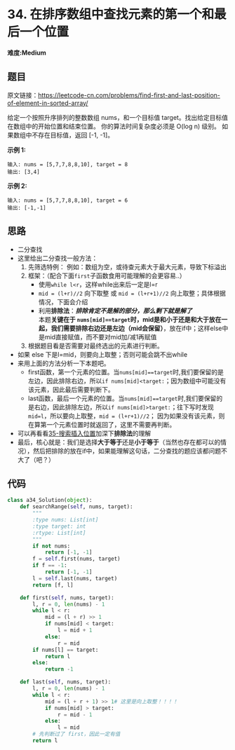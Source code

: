 # 34. 在排序数组中查找元素的第一个和最后一个位置
**难度:Medium**
## 题目
原文链接：https://leetcode-cn.com/problems/find-first-and-last-position-of-element-in-sorted-array/

给定一个按照升序排列的整数数组 nums，和一个目标值 target。找出给定目标值在数组中的开始位置和结束位置。 
你的算法时间复杂度必须是 O(log n) 级别。 
如果数组中不存在目标值，返回 [-1, -1]。

**示例 1:**
```
输入: nums = [5,7,7,8,8,10], target = 8
输出: [3,4]
```
**示例 2:**
```
输入: nums = [5,7,7,8,8,10], target = 6
输出: [-1,-1]
```
## 思路
* 二分查找
* 这里给出二分查找一般方法：
  1. 先筛选特例：
    例如：数组为空，或待查元素大于最大元素，导致下标溢出
  2. 框架：（配合下面`first`子函数食用可能理解的会更容易..）
      * 使用`while l<r`，这样while出来后一定是l=r
      * `mid = (l+r)//2` 向下取整 或  `mid = (l+r+1)//2` 向上取整；具体根据情况，下面会介绍
      * 利用**排除法**：***排除肯定不是解的部分，那么剩下就是解了***  
        本题**关键在于 `nums[mid]==target`时，mid是和小于还是和大于放在一起，我们需要排除右边还是左边（mid会保留）**，放在if中；这样else中是mid直接赋值，而不要对mid加/减1再赋值
  3. 根据题目看是否需要对最终选出的元素进行判断。
* 如果 else 下是l=mid，则要向上取整；否则可能会跳不出while
* 来用上面的方法分析一下本题吧。
  * first函数，第一个元素的位置。当`nums[mid]==target`时,我们要保留的是左边，因此排除右边，所以`if nums[mid]<target:`；因为数组中可能没有该元素，因此最后需要判断下。
  * last函数，最后一个元素的位置。当`nums[mid]==target`时,我们要保留的是右边，因此排除左边，所以`if nums[mid]>target:`；往下写时发现`mid=l`，所以要向上取整，`mid = (l+r+1)//2`；
  因为如果没有该元素，则在算第一个元素位置时就返回了，这里不需要再判断。
* 可以再看看[35-搜索插入位置](https://github.com/czzbb/leetcode-python/blob/master/code/0035-%E6%90%9C%E7%B4%A2%E6%8F%92%E5%85%A5%E4%BD%8D%E7%BD%AE.md)加深下**排除法**的理解
* 最后，核心就是：我们是选择**大于等于**还是**小于等于**（当然也存在都可以的情况），然后把排除的放在if中，如果能理解这句话，二分查找的题应该都问题不大了（吧？）
## 代码
```python
class a34_Solution(object):
    def searchRange(self, nums, target):
        """
        :type nums: List[int]
        :type target: int
        :rtype: List[int]
        """
        if not nums:
            return [-1, -1]
        f = self.first(nums, target)
        if f == -1:
            return [-1, -1]
        l = self.last(nums, target)
        return [f, l]

    def first(self, nums, target):
        l, r = 0, len(nums) - 1
        while l < r:
            mid = (l + r) >> 1
            if nums[mid] < target:
                l = mid + 1
            else:
                r = mid
        if nums[l] == target:
            return l
        else:
            return -1

    def last(self, nums, target):
        l, r = 0, len(nums) - 1
        while l < r:
            mid = (l + r + 1) >> 1# 这里是向上取整！！！！
            if nums[mid] > target:
                r = mid - 1
            else:
                l = mid
        # 先判断过了 first，因此一定有值
        return l
```
